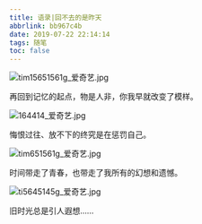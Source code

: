 ```yaml
---
title: 语录|回不去的是昨天
abbrlink: bb967c4b
date: 2019-07-22 22:14:14
tags: 随笔
toc: false
---
```


![tim15651561g_爱奇艺.jpg](https://cdn.anyway1314.cn/imagetim15651561g_爱奇艺.jpg)

 再回到记忆的起点，物是人非，你我早就改变了模样。
<!--more-->
![164414_爱奇艺.jpg](https://cdn.anyway1314.cn/image164414_爱奇艺.jpg)

 悔恨过往、放不下的终究是在惩罚自己。

![tim651561g_爱奇艺.jpg](https://cdn.anyway1314.cn/imagetim651561g_爱奇艺.jpg)

 时间带走了青春，也带走了我所有的幻想和遗憾。

![ti5645145g_爱奇艺.jpg](https://cdn.anyway1314.cn/imageti5645145g_爱奇艺.jpg)

 旧时光总是引人遐想……